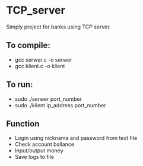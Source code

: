 # TCP_server

Simply project for banks using TCP server.

## To compile:
* gcc serwer.c -o serwer
* gcc klient.c -o klient

## To run:
* sudo ./serwer port_number
* sudo ./klient ip_address port_number

## Function
- Login using nickname and password from text file
- Check account ballance
- Input/output money
- Save logs to file
